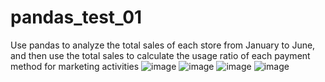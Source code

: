 # pandas_test_01
Use pandas to analyze the total sales of each store from January to June, and then use the total sales to calculate the usage ratio of each payment method for marketing activities
![image](https://github.com/user-attachments/assets/2741a7e9-239a-4b53-84db-053c5953d312)
![image](https://github.com/user-attachments/assets/df02ed12-1017-4a70-a574-3e79828b6478)
![image](https://github.com/user-attachments/assets/448012fc-e16f-40a7-a843-8067a8b8897a)
![image](https://github.com/user-attachments/assets/80cbdf61-4f4d-4f4b-afc1-efd9256f64a4)
